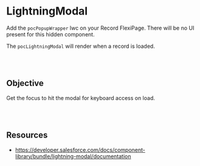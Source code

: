 # LightningModal

Add the `pocPopupWrapper` lwc on your Record FlexiPage. There will be no UI present for this hidden component.

The `pocLightningModal` will render when a record is loaded. 

<br><br>

## Objective

Get the focus to hit the modal for keyboard access on load.

<br><br>

## Resources

- https://developer.salesforce.com/docs/component-library/bundle/lightning-modal/documentation